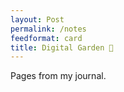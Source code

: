 ```yaml
---
layout: Post
permalink: /notes
feedformat: card
title: Digital Garden 🌱
---
```


Pages from my journal. 